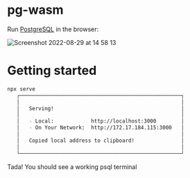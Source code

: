
# pg-wasm

Run [PostgreSQL](https://www.postgresql.org/) in the browser:

![Screenshot 2022-08-29 at 14 58 13](https://user-images.githubusercontent.com/20510494/187206593-81811973-f2b2-45be-a5a2-d6c9cc57d973.png)

# Getting started

```bash
npx serve
   ┌────────────────────────────────────────────────────┐
   │                                                    │
   │   Serving!                                         │
   │                                                    │
   │   - Local:            http://localhost:3000        │
   │   - On Your Network:  http://172.17.184.115:3000   │
   │                                                    │
   │   Copied local address to clipboard!               │
   │                                                    │
   └────────────────────────────────────────────────────┘
```

Tada! You should see a working psql terminal
